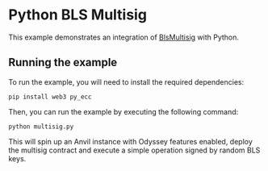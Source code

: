 # Python BLS Multisig

This example demonstrates an integration of [BlsMultisig](../../contracts/src/BLSMultisig.sol) with Python.

## Running the example

To run the example, you will need to install the required dependencies:

```shell
pip install web3 py_ecc
```

Then, you can run the example by executing the following command:

```shell
python multisig.py
```

This will spin up an Anvil instance with Odyssey features enabled, deploy the multisig contract and execute a simple operation signed by random BLS keys.